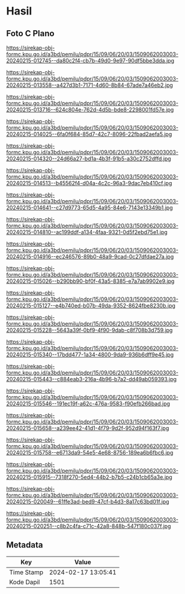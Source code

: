 # Hasil

## Foto C Plano

https://sirekap-obj-formc.kpu.go.id/a3bd/pemilu/pdpr/15/09/06/20/03/1509062003003-20240215-012745--da80c2f4-cb7b-49d0-9e97-90df5bbe3dda.jpg

https://sirekap-obj-formc.kpu.go.id/a3bd/pemilu/pdpr/15/09/06/20/03/1509062003003-20240215-013558--a427d3b1-7171-4d60-8b84-67ade7a46eb2.jpg

https://sirekap-obj-formc.kpu.go.id/a3bd/pemilu/pdpr/15/09/06/20/03/1509062003003-20240215-013716--624c804e-762d-4d5b-bde8-2298001fd57e.jpg

https://sirekap-obj-formc.kpu.go.id/a3bd/pemilu/pdpr/15/09/06/20/03/1509062003003-20240215-014025--6fa0f684-85d7-42c7-8096-22fbad2aefa5.jpg

https://sirekap-obj-formc.kpu.go.id/a3bd/pemilu/pdpr/15/09/06/20/03/1509062003003-20240215-014320--24d66a27-bd1a-4b3f-91b5-a30c2752dffd.jpg

https://sirekap-obj-formc.kpu.go.id/a3bd/pemilu/pdpr/15/09/06/20/03/1509062003003-20240215-014513--b45562f4-d04a-4c2c-96a3-9dac7eb410cf.jpg

https://sirekap-obj-formc.kpu.go.id/a3bd/pemilu/pdpr/15/09/06/20/03/1509062003003-20240215-014641--c27d9773-65d5-4a95-84e6-7143e13349b1.jpg

https://sirekap-obj-formc.kpu.go.id/a3bd/pemilu/pdpr/15/09/06/20/03/1509062003003-20240215-014810--ac199ddf-a134-4faa-9321-0d5f2ebd75e1.jpg

https://sirekap-obj-formc.kpu.go.id/a3bd/pemilu/pdpr/15/09/06/20/03/1509062003003-20240215-014916--ec246576-89b0-48a9-9cad-0c27dfdae27a.jpg

https://sirekap-obj-formc.kpu.go.id/a3bd/pemilu/pdpr/15/09/06/20/03/1509062003003-20240215-015026--b290bb90-bf0f-43a5-8385-e7a7ab9902e9.jpg

https://sirekap-obj-formc.kpu.go.id/a3bd/pemilu/pdpr/15/09/06/20/03/1509062003003-20240215-015127--e4b740ed-b07b-49da-9352-8624fbe8230b.jpg

https://sirekap-obj-formc.kpu.go.id/a3bd/pemilu/pdpr/15/09/06/20/03/1509062003003-20240215-015228--5643a39f-0bf9-4f90-9dab-c8f708b3d759.jpg

https://sirekap-obj-formc.kpu.go.id/a3bd/pemilu/pdpr/15/09/06/20/03/1509062003003-20240215-015340--17bdd477-1a34-4800-9da9-936b6dff9e45.jpg

https://sirekap-obj-formc.kpu.go.id/a3bd/pemilu/pdpr/15/09/06/20/03/1509062003003-20240215-015443--c884eab3-216a-4b96-b7a2-dd49ab059393.jpg

https://sirekap-obj-formc.kpu.go.id/a3bd/pemilu/pdpr/15/09/06/20/03/1509062003003-20240215-015546--191ec19f-a62c-476a-9583-f90efb266bad.jpg

https://sirekap-obj-formc.kpu.go.id/a3bd/pemilu/pdpr/15/09/06/20/03/1509062003003-20240215-015658--a239ee42-41d1-4f79-9d2f-952d94f163f7.jpg

https://sirekap-obj-formc.kpu.go.id/a3bd/pemilu/pdpr/15/09/06/20/03/1509062003003-20240215-015758--e6713da9-54e5-4e68-8756-189ea6b6fbc6.jpg

https://sirekap-obj-formc.kpu.go.id/a3bd/pemilu/pdpr/15/09/06/20/03/1509062003003-20240215-015915--7318f270-5ed4-44b2-b7b5-c24b1cb65a3e.jpg

https://sirekap-obj-formc.kpu.go.id/a3bd/pemilu/pdpr/15/09/06/20/03/1509062003003-20240215-020049--61ffe3ad-bed9-47cf-b4d3-8a17c63bd01f.jpg

https://sirekap-obj-formc.kpu.go.id/a3bd/pemilu/pdpr/15/09/06/20/03/1509062003003-20240215-020251--c8b2c4fa-c71c-42a8-848b-547f180c037f.jpg


## Metadata

| Key        | Value               |
| ---------- | ------------------- |
| Time Stamp | 2024-02-17 13:05:41 |
| Kode Dapil | 1501                |



